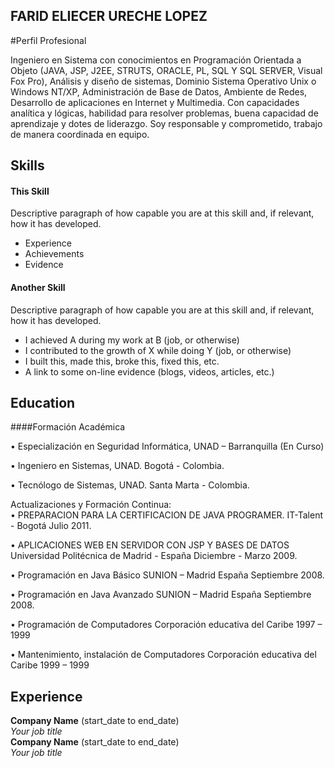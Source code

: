 ## FARID ELIECER URECHE LOPEZ

#Perfil Profesional

Ingeniero en  Sistema con conocimientos en Programación Orientada a    Objeto (JAVA,  JSP, J2EE, STRUTS, ORACLE, PL, SQL Y SQL SERVER, Visual Fox Pro), Análisis y diseño de sistemas, Dominio  Sistema Operativo Unix o Windows NT/XP,  Administración de Base de Datos, Ambiente de Redes, Desarrollo de aplicaciones en Internet y  Multimedia. 
Con capacidades analítica  y lógicas, habilidad para resolver problemas, buena capacidad de aprendizaje y dotes de liderazgo.   Soy responsable y comprometido, trabajo de manera coordinada en equipo.


## Skills

#### This Skill

Descriptive paragraph of how capable you are at this skill and, if relevant, how it has developed.

- Experience
- Achievements
- Evidence

#### Another Skill

Descriptive paragraph of how capable you are at this skill and, if relevant, how it has developed.

- I achieved A during my work at B (job, or otherwise)
- I contributed to the growth of X while doing Y (job, or otherwise)
- I built this, made this, broke this, fixed this, etc.
- A link to some on-line evidence (blogs, videos, articles, etc.)

## Education

####Formación Académica	

•	Especialización en Seguridad Informática, UNAD – Barranquilla (En Curso)

•	Ingeniero en Sistemas, UNAD. Bogotá - Colombia.

•	Tecnólogo de Sistemas, UNAD. Santa Marta - Colombia.




 Actualizaciones  y  Formación Continua:  	
•	PREPARACION PARA LA CERTIFICACION DE JAVA PROGRAMER. 
IT-Talent  - Bogotá  Julio  2011. 

•	APLICACIONES WEB EN SERVIDOR CON JSP Y BASES DE DATOS Universidad Politécnica de Madrid  - España  Diciembre -  Marzo 2009. 

•	Programación en Java Básico SUNION – Madrid España Septiembre 2008. 

•	Programación en Java Avanzado SUNION – Madrid España Septiembre 2008.

•	Programación de Computadores Corporación educativa del Caribe 1997 – 1999

•	Mantenimiento, instalación de Computadores Corporación educativa del Caribe 
1999 – 1999


## Experience

**Company Name** (start_date to end_date)    
*Your job title*  
**Company Name** (start_date to end_date)   
*Your job title*  
